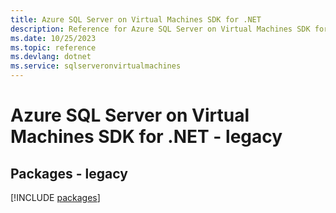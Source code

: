 ```yaml
---
title: Azure SQL Server on Virtual Machines SDK for .NET
description: Reference for Azure SQL Server on Virtual Machines SDK for .NET
ms.date: 10/25/2023
ms.topic: reference
ms.devlang: dotnet
ms.service: sqlserveronvirtualmachines
---
```

# Azure SQL Server on Virtual Machines SDK for .NET - legacy
## Packages - legacy
[!INCLUDE [packages](sql-server-on-virtual-machines-index.md)]